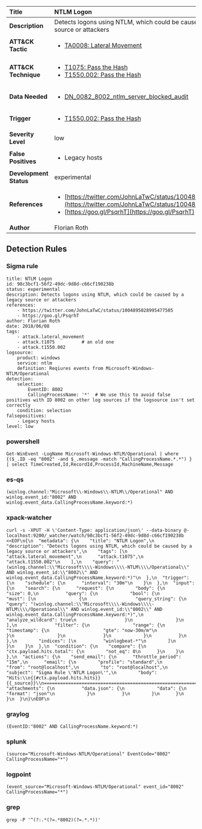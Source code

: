 | Title                    | NTLM Logon       |
|:-------------------------|:------------------|
| **Description**          | Detects logons using NTLM, which could be caused by a legacy source or attackers |
| **ATT&amp;CK Tactic**    |  <ul><li>[TA0008: Lateral Movement](https://attack.mitre.org/tactics/TA0008)</li></ul>  |
| **ATT&amp;CK Technique** | <ul><li>[T1075: Pass the Hash](https://attack.mitre.org/techniques/T1075)</li><li>[T1550.002: Pass the Hash](https://attack.mitre.org/techniques/T1550/002)</li></ul>  |
| **Data Needed**          | <ul><li>[DN_0082_8002_ntlm_server_blocked_audit](../Data_Needed/DN_0082_8002_ntlm_server_blocked_audit.md)</li></ul>  |
| **Trigger**              | <ul><li>[T1550.002: Pass the Hash](../Triggers/T1550.002.md)</li></ul>  |
| **Severity Level**       | low |
| **False Positives**      | <ul><li>Legacy hosts</li></ul>  |
| **Development Status**   | experimental |
| **References**           | <ul><li>[https://twitter.com/JohnLaTwC/status/1004895028995477505](https://twitter.com/JohnLaTwC/status/1004895028995477505)</li><li>[https://goo.gl/PsqrhT](https://goo.gl/PsqrhT)</li></ul>  |
| **Author**               | Florian Roth |


## Detection Rules

### Sigma rule

```
title: NTLM Logon
id: 98c3bcf1-56f2-49dc-9d8d-c66cf190238b
status: experimental
description: Detects logons using NTLM, which could be caused by a legacy source or attackers
references:
    - https://twitter.com/JohnLaTwC/status/1004895028995477505
    - https://goo.gl/PsqrhT
author: Florian Roth
date: 2018/06/08
tags:
    - attack.lateral_movement
    - attack.t1075          # an old one
    - attack.t1550.002
logsource:
    product: windows
    service: ntlm
    definition: Reqiures events from Microsoft-Windows-NTLM/Operational
detection:
    selection:
        EventID: 8002
        CallingProcessName: '*'  # We use this to avoid false positives with ID 8002 on other log sources if the logsource isn't set correctly
    condition: selection
falsepositives:
    - Legacy hosts
level: low

```





### powershell
    
```
Get-WinEvent -LogName Microsoft-Windows-NTLM/Operational | where {($_.ID -eq "8002" -and $_.message -match "CallingProcessName.*.*") } | select TimeCreated,Id,RecordId,ProcessId,MachineName,Message
```


### es-qs
    
```
(winlog.channel:"Microsoft\\-Windows\\-NTLM\\/Operational" AND winlog.event_id:"8002" AND winlog.event_data.CallingProcessName.keyword:*)
```


### xpack-watcher
    
```
curl -s -XPUT -H \'Content-Type: application/json\' --data-binary @- localhost:9200/_watcher/watch/98c3bcf1-56f2-49dc-9d8d-c66cf190238b <<EOF\n{\n  "metadata": {\n    "title": "NTLM Logon",\n    "description": "Detects logons using NTLM, which could be caused by a legacy source or attackers",\n    "tags": [\n      "attack.lateral_movement",\n      "attack.t1075",\n      "attack.t1550.002"\n    ],\n    "query": "(winlog.channel:\\"Microsoft\\\\-Windows\\\\-NTLM\\\\/Operational\\" AND winlog.event_id:\\"8002\\" AND winlog.event_data.CallingProcessName.keyword:*)"\n  },\n  "trigger": {\n    "schedule": {\n      "interval": "30m"\n    }\n  },\n  "input": {\n    "search": {\n      "request": {\n        "body": {\n          "size": 0,\n          "query": {\n            "bool": {\n              "must": [\n                {\n                  "query_string": {\n                    "query": "(winlog.channel:\\"Microsoft\\\\-Windows\\\\-NTLM\\\\/Operational\\" AND winlog.event_id:\\"8002\\" AND winlog.event_data.CallingProcessName.keyword:*)",\n                    "analyze_wildcard": true\n                  }\n                }\n              ],\n              "filter": {\n                "range": {\n                  "timestamp": {\n                    "gte": "now-30m/m"\n                  }\n                }\n              }\n            }\n          }\n        },\n        "indices": [\n          "winlogbeat-*"\n        ]\n      }\n    }\n  },\n  "condition": {\n    "compare": {\n      "ctx.payload.hits.total": {\n        "not_eq": 0\n      }\n    }\n  },\n  "actions": {\n    "send_email": {\n      "throttle_period": "15m",\n      "email": {\n        "profile": "standard",\n        "from": "root@localhost",\n        "to": "root@localhost",\n        "subject": "Sigma Rule \'NTLM Logon\'",\n        "body": "Hits:\\n{{#ctx.payload.hits.hits}}{{_source}}\\n================================================================================\\n{{/ctx.payload.hits.hits}}",\n        "attachments": {\n          "data.json": {\n            "data": {\n              "format": "json"\n            }\n          }\n        }\n      }\n    }\n  }\n}\nEOF\n
```


### graylog
    
```
(EventID:"8002" AND CallingProcessName.keyword:*)
```


### splunk
    
```
(source="Microsoft-Windows-NTLM/Operational" EventCode="8002" CallingProcessName="*")
```


### logpoint
    
```
(event_source="Microsoft-Windows-NTLM/Operational" event_id="8002" CallingProcessName="*")
```


### grep
    
```
grep -P '^(?:.*(?=.*8002)(?=.*.*))'
```



